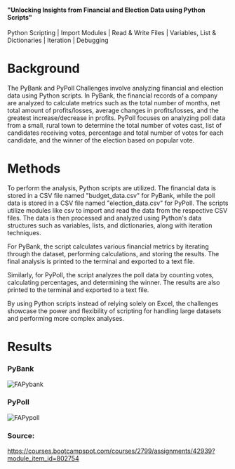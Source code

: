 #### "Unlocking Insights from Financial and Election Data using Python Scripts"
Python Scripting | Import Modules | Read &amp; Write Files | Variables, List &amp; Dictionaries | Iteration | Debugging 

# Background

The PyBank and PyPoll Challenges involve analyzing financial and election data using Python scripts. In PyBank, the financial records of a company are analyzed to calculate metrics such as the total number of months, net total amount of profits/losses, average changes in profits/losses, and the greatest increase/decrease in profits. PyPoll focuses on analyzing poll data from a small, rural town to determine the total number of votes cast, list of candidates receiving votes, percentage and total number of votes for each candidate, and the winner of the election based on popular vote.

# Methods

To perform the analysis, Python scripts are utilized. The financial data is stored in a CSV file named "budget_data.csv" for PyBank, while the poll data is stored in a CSV file named "election_data.csv" for PyPoll. The scripts utilize modules like csv to import and read the data from the respective CSV files. The data is then processed and analyzed using Python's data structures such as variables, lists, and dictionaries, along with iteration techniques.

For PyBank, the script calculates various financial metrics by iterating through the dataset, performing calculations, and storing the results. The final analysis is printed to the terminal and exported to a text file.

Similarly, for PyPoll, the script analyzes the poll data by counting votes, calculating percentages, and determining the winner. The results are also printed to the terminal and exported to a text file.

By using Python scripts instead of relying solely on Excel, the challenges showcase the power and flexibility of scripting for handling large datasets and performing more complex analyses.

# Results

### PyBank

![FAPybank](https://github.com/MTanguin/python-challenge/assets/114210481/fef3aebf-3c07-4bb3-beb7-6a9df1191a57)


### PyPoll

![FAPypoll](https://github.com/MTanguin/python-challenge/assets/114210481/a8cad8cc-1101-4d1d-9e83-a6df874e2930)



### Source:

https://courses.bootcampspot.com/courses/2799/assignments/42939?module_item_id=802754
